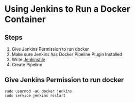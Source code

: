 # Using Jenkins to Run a Docker Container

## Steps
  1. Give Jenkins Permission to run docker
  1. Make sure Jenkins has Docker Pipeline Plugin Installed
  1. Write [Jenkinsfile](/Jenkins/dockertest/Jenkinsfile)
  1. Create Pipeline
  
## Give Jenkins Permission to run docker
```
sudo usermod -aG docker jenkins
sudo service jenkins restart
```
